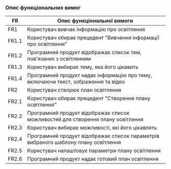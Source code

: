 ### Опис функціональних вимог
| FR | Опис функціональної вимоги |
| --- | --- |
| FR1 | Користувач вивчає інформацію про освітлення |
| FR1.1 | Користувач обирає прецедент "Вивчення інформації про освітлення" |
| FR1.2 | Програмний продукт відображає список тем, пов'язаних з освітленням |
| FR1.3 | Користувач вибирає тему, яка його цікавить |
| FR1.4 | Програмний продукт надає інформацію про тему, включаючи текст, зображення та відео |
| FR2 | Користувач створює план освітлення |
| FR2.1 | Користувач обирає прецедент "Створення плану освітлення" |
| FR2.2 | Програмний продукт відображає список можливостей для створення плану освітлення |
| FR2.3 | Користувач вибирає можливості, які його цікавлять |
| FR2.4 | Програмний продукт відображає список параметрів вибраного шаблону плану освітлення |
| FR2.5 | Користувач налаштовує параметри плану освітлення |
| FR2.6 | Програмний продукт надає готовий план освітлення |
